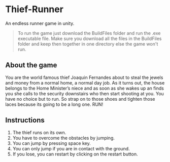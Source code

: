 # Thief-Runner
An endless runner game in unity. 
> To run the game just download the BuildFiles folder and run the .exe executable file. Make sure you download all the files in the BuildFiles folder and keep then together in one directory else the game won't run.

## About the game
You are the world famous thief Joaquin Fernandes about to steal the jewels and money from a normal home, a normal day job.  As it turns out, the house belongs to the Home Minister’s niece and as soon as she wakes up an finds you she calls to the security downstairs who then start shooting at you. You have no choice but to run. So strap on to those shoes and tighten those laces because its going to be a long one. RUN!

## Instructions
1. The thief runs on its own.
2. You have to overcome the obstacles by jumping.
3. You can jump by pressing space key.
4. You can only jump if you are in contact with the ground.
5. If you lose, you can restart by clicking on the restart button.
